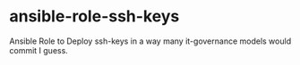 # ansible-role-ssh-keys
Ansible Role to Deploy ssh-keys in a way many it-governance models would commit I guess.
